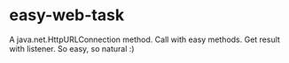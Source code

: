 # easy-web-task
A java.net.HttpURLConnection method. 
Call with easy methods. 
Get result with listener. 
So easy, so natural :)

